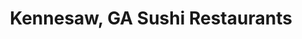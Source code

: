 ---
layout: city
title: Kennesaw, GA Sushi Restaurants
permalink: /georgia/kennesaw/
stateAbbr: GA
stateName: Georgia
cityName: Kennesaw
---